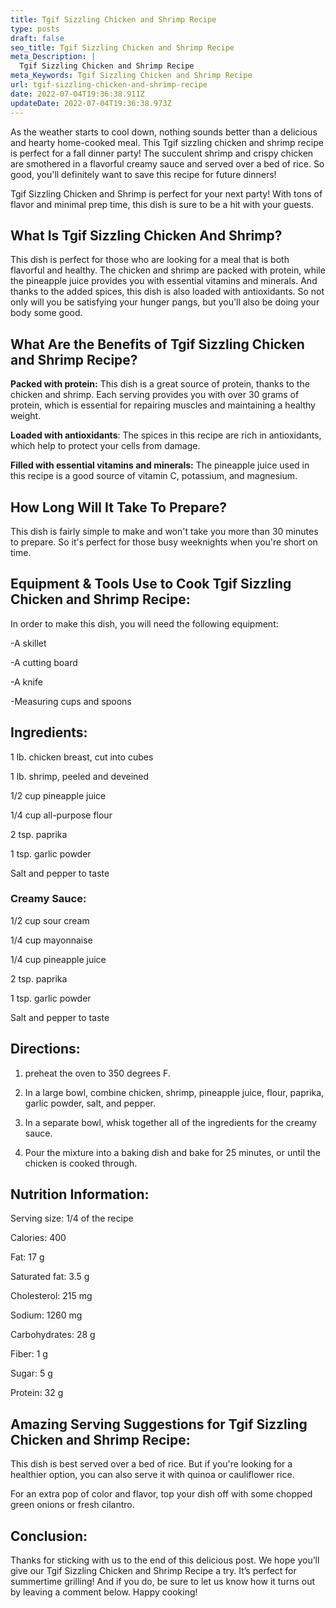 ```yaml
---
title: Tgif Sizzling Chicken and Shrimp Recipe
type: posts
draft: false
seo_title: Tgif Sizzling Chicken and Shrimp Recipe
meta_Description: |
  Tgif Sizzling Chicken and Shrimp Recipe
meta_Keywords: Tgif Sizzling Chicken and Shrimp Recipe
url: tgif-sizzling-chicken-and-shrimp-recipe
date: 2022-07-04T19:36:38.911Z
updateDate: 2022-07-04T19:36:38.973Z
---
```

As the weather starts to cool down, nothing sounds better than a delicious and hearty home-cooked meal. This Tgif sizzling chicken and shrimp recipe is perfect for a fall dinner party! The succulent shrimp and crispy chicken are smothered in a flavorful creamy sauce and served over a bed of rice. So good, you'll definitely want to save this recipe for future dinners!

Tgif Sizzling Chicken and Shrimp is perfect for your next party! With tons of flavor and minimal prep time, this dish is sure to be a hit with your guests.

## **What Is Tgif Sizzling Chicken And Shrimp?**

This dish is perfect for those who are looking for a meal that is both flavorful and healthy. The chicken and shrimp are packed with protein, while the pineapple juice provides you with essential vitamins and minerals. And thanks to the added spices, this dish is also loaded with antioxidants. So not only will you be satisfying your hunger pangs, but you'll also be doing your body some good.

## **What Are the Benefits of Tgif Sizzling Chicken and Shrimp Recipe?**

**Packed with protein:** This dish is a great source of protein, thanks to the chicken and shrimp. Each serving provides you with over 30 grams of protein, which is essential for repairing muscles and maintaining a healthy weight.

**Loaded with antioxidants**: The spices in this recipe are rich in antioxidants, which help to protect your cells from damage.

**Filled with essential vitamins and minerals:** The pineapple juice used in this recipe is a good source of vitamin C, potassium, and magnesium.

## **How Long Will It Take To Prepare?**

This dish is fairly simple to make and won't take you more than 30 minutes to prepare. So it's perfect for those busy weeknights when you're short on time.

## **Equipment & Tools Use to Cook Tgif Sizzling Chicken and Shrimp Recipe:**

In order to make this dish, you will need the following equipment:

\-A skillet

\-A cutting board

\-A knife

\-Measuring cups and spoons

## **Ingredients:**

1 lb. chicken breast, cut into cubes

1 lb. shrimp, peeled and deveined

1/2 cup pineapple juice

1/4 cup all-purpose flour

2 tsp. paprika

1 tsp. garlic powder

Salt and pepper to taste

### **Creamy Sauce:**

1/2 cup sour cream

1/4 cup mayonnaise

1/4 cup pineapple juice

2 tsp. paprika

1 tsp. garlic powder

Salt and pepper to taste

## **Directions:**

1. preheat the oven to 350 degrees F.

2. In a large bowl, combine chicken, shrimp, pineapple juice, flour, paprika, garlic powder, salt, and pepper.

3. In a separate bowl, whisk together all of the ingredients for the creamy sauce.

4. Pour the mixture into a baking dish and bake for 25 minutes, or until the chicken is cooked through.

## **Nutrition Information:**

Serving size: 1/4 of the recipe

Calories: 400

Fat: 17 g

Saturated fat: 3.5 g

Cholesterol: 215 mg

Sodium: 1260 mg

Carbohydrates: 28 g

Fiber: 1 g

Sugar: 5 g 

Protein: 32 g

## **Amazing Serving Suggestions for Tgif Sizzling Chicken and Shrimp Recipe:**

This dish is best served over a bed of rice. But if you're looking for a healthier option, you can also serve it with quinoa or cauliflower rice.

For an extra pop of color and flavor, top your dish off with some chopped green onions or fresh cilantro.

## **Conclusion:**

Thanks for sticking with us to the end of this delicious post. We hope you’ll give our Tgif Sizzling Chicken and Shrimp Recipe a try. It’s perfect for summertime grilling! And if you do, be sure to let us know how it turns out by leaving a comment below. Happy cooking!